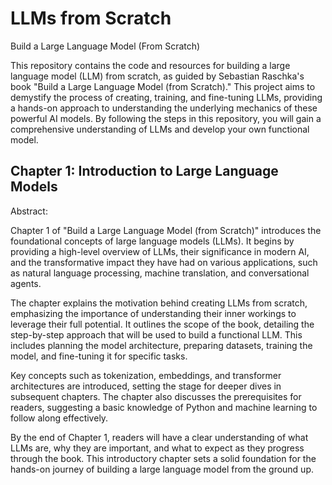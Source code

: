# LLMs from Scratch
Build a Large Language Model (From Scratch) 

This repository contains the code and resources for building a large language model (LLM) from scratch, as guided by Sebastian Raschka's book "Build a Large Language Model (from Scratch)." This project aims to demystify the process of creating, training, and fine-tuning LLMs, providing a hands-on approach to understanding the underlying mechanics of these powerful AI models. By following the steps in this repository, you will gain a comprehensive understanding of LLMs and develop your own functional model.


## Chapter 1: Introduction to Large Language Models
Abstract:

Chapter 1 of "Build a Large Language Model (from Scratch)" introduces the foundational concepts of large language models (LLMs). It begins by providing a high-level overview of LLMs, their significance in modern AI, and the transformative impact they have had on various applications, such as natural language processing, machine translation, and conversational agents.

The chapter explains the motivation behind creating LLMs from scratch, emphasizing the importance of understanding their inner workings to leverage their full potential. It outlines the scope of the book, detailing the step-by-step approach that will be used to build a functional LLM. This includes planning the model architecture, preparing datasets, training the model, and fine-tuning it for specific tasks.

Key concepts such as tokenization, embeddings, and transformer architectures are introduced, setting the stage for deeper dives in subsequent chapters. The chapter also discusses the prerequisites for readers, suggesting a basic knowledge of Python and machine learning to follow along effectively.

By the end of Chapter 1, readers will have a clear understanding of what LLMs are, why they are important, and what to expect as they progress through the book. This introductory chapter sets a solid foundation for the hands-on journey of building a large language model from the ground up.


